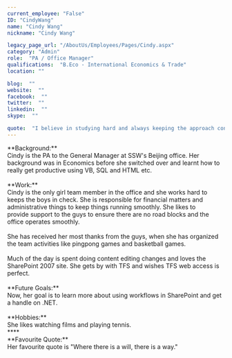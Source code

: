 ```yaml
---
current_employee: "False"
ID: "CindyWang"
name: "Cindy Wang"
nickname: "Cindy Wang"

legacy_page_url: "/AboutUs/Employees/Pages/Cindy.aspx"
category: "Admin"
role:  "PA / Office Manager"
qualifications:  "B.Eco - International Economics & Trade"
location: ""

blog:  ""
website:  ""
facebook:  ""
twitter:  ""
linkedin:  ""
skype:  ""

quote:  "I believe in studying hard and always keeping the approach consistent. This way you and the team get more quality and are more productive."
---
```


  <div align="left">
<div align="left">**Background:**</div>
<div align="left">Cindy is the PA to the General Manager at SSW's Beijing office. Her background was in Economics before she switched over and learnt how to really get productive using VB, SQL and HTML etc. </div>
<div align="left"> </div>
<div align="left">**Work:**</div>
<div align="left">Cindy is the only girl team member in the office and she works hard to keeps the boys in check. She is responsible for financial matters and administrative things to keep things running smoothly. She likes to provide support to the guys to ensure there are no road blocks and the office operates smoothly. </div>
<div align="left"> </div>
<div align="left">She has received her most thanks from the guys, when she has organized the team activities like pingpong games and basketball games.</div>
<div align="left"> </div>
<div align="left">Much of the day is spent doing content editing changes and loves the SharePoint 2007 site. She gets by with TFS and wishes TFS web access is perfect.</div>
<div align="left"> </div>
<div align="left">**Future Goals:**</div>
<div align="left">Now, her goal is to learn more about using workflows in SharePoint and get a handle on .NET.</div>
<div align="left"> </div>
<div align="left">**Hobbies:**</div>
<div align="left">She likes watching films and playing tennis.</div>
<div align="left">**** </div>
<div align="left">**Favourite Quote:**</div>
<div align="left">Her favourite quote is "Where there is a will, there is a way." </div>
</div>